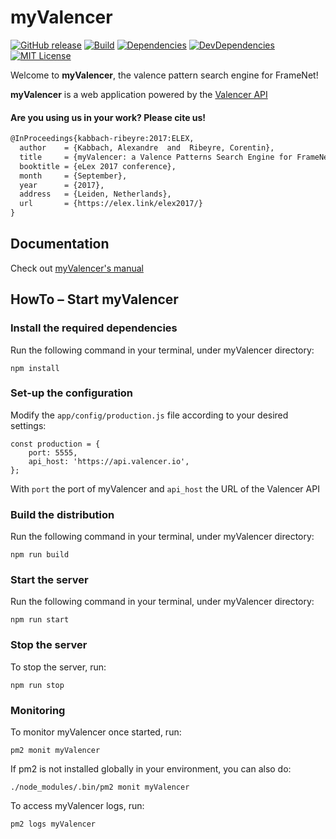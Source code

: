 # myValencer
[![GitHub release][release-image]][release-url]
[![Build][travis-image]][travis-url]
[![Dependencies][david-image]][david-url]
[![DevDependencies][david-dev-dep-image]][david-dev-url]
[![MIT License][license-image]][license-url]

Welcome to **myValencer**, the valence pattern search engine for FrameNet!

**myValencer** is a web application powered by the [Valencer API](https://github.com/akb89/valencer)

#### Are you using us in your work? Please cite us!
```latex
@InProceedings{kabbach-ribeyre:2017:ELEX,
  author    = {Kabbach, Alexandre  and  Ribeyre, Corentin},
  title     = {myValencer: a Valence Patterns Search Engine for FrameNet},
  booktitle = {eLex 2017 conference},
  month     = {September},
  year      = {2017},
  address   = {Leiden, Netherlands},
  url       = {https://elex.link/elex2017/}
}
```

## Documentation
Check out [myValencer's manual](https://akb89.github.io/myvalencer/)

## HowTo &ndash; Start myValencer

### Install the required dependencies
Run the following command in your terminal, under myValencer directory:
```
npm install
```

### Set-up the configuration
Modify the `app/config/production.js` file according to your desired settings:
```
const production = {
    port: 5555,
    api_host: 'https://api.valencer.io',
};
```
With `port` the port of myValencer and `api_host` the URL of the Valencer API

### Build the distribution
Run the following command in your terminal, under myValencer directory:
```
npm run build
```

### Start the server
Run the following command in your terminal, under myValencer directory:
```
npm run start
```

### Stop the server
To stop the server, run:
```
npm run stop
```

### Monitoring
To monitor myValencer once started, run:
```
pm2 monit myValencer
```
If pm2 is not installed globally in your environment, you can also do:
```
./node_modules/.bin/pm2 monit myValencer
```

To access myValencer logs, run:
```
pm2 logs myValencer
```

[release-image]:https://img.shields.io/github/release/akb89/myvalencer.svg?style=flat-square
[release-url]:https://github.com/akb89/myvalencer/releases/latest
[travis-image]:https://img.shields.io/travis/akb89/myvalencer.svg?style=flat-square
[travis-url]:https://travis-ci.org/akb89/myvalencer
[coverage-image]:https://img.shields.io/coveralls/akb89/myvalencer/master.svg?style=flat-square
[coverage-url]:https://coveralls.io/github/akb89/myvalencer?branch=master
[license-image]:http://img.shields.io/badge/license-MIT-000000.svg?style=flat-square
[license-url]:LICENSE.txt
[david-url]: https://david-dm.org/akb89/myvalencer
[david-image]: https://david-dm.org/akb89/myvalencer.svg?style=flat-square
[david-dev-dep-image]: https://img.shields.io/david/dev/akb89/myvalencer.svg?style=flat-square
[david-dev-url]: https://david-dm.org/akb89/myvalencer?type=dev
